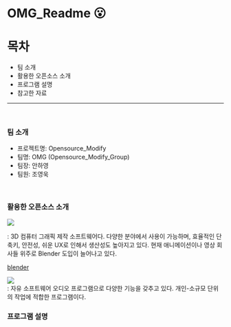 # OMG_Readme :open_mouth:


# 목차
  - 팀 소개
  - 활용한 오픈소스 소개
  - 프로그램 설명
  - 참고한 자료

***
<br/>

### 팀 소개
  - 프로젝트명: Opensource_Modify
  - 팀명: OMG (Opensource_Modify_Group)  
  - 팀장: 안하영
  - 팀원: 조영욱
<br/>

### 활용한 오픈소스 소개
<img src="https://img.shields.io/badge/Blender-E87D0D?style=flat&logo=Blender&logoColor=white"/> <br/>

: 3D 컴퓨터 그래픽 제작 소프트웨어다. 다양한 분야에서 사용이 가능하며, 효율적인 단축키, 안전성, 쉬운 UX로 인해서 생산성도 높아지고 있다. 현재 애니메이션이나 영상 회사들 위주로 Blender 도입이 늘어나고 있다.

[blender](https://projects.blender.org/blender/blender?utm_medium=www-footer) <br/>

<img src="https://img.shields.io/badge/Audacity-0000CC?style=flat&logo=Audacity&logoColor=white"/> <br/>
: 자유 소프트웨어 오디오 프로그램으로 다양한 기능을 갖추고 있다. 개인-소규모 단위의 작업에 적합한 프로그램이다.


### 프로그램 설명

